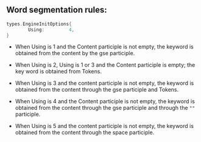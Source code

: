 ## Word segmentation rules:

```Go
types.EngineInitOptions{
		Using:         4,
}
```

- When Using is 1 and the Content participle is not empty, the keyword is obtained from the content by the gse participle.

- When Using is 2, Using is 1 or 3 and the Content participle is empty; the key word is obtained from Tokens.

- When Using is 3 and the content participle is not empty, the keyword is obtained from the content through the gse participle and Tokens.

- When Using is 4 and the Content participle is not empty, the keyword is obtained from the content through the gse participle and through the `""` participle.

- When Using is 5 and the content participle is not empty, the keyword is obtained from the content through the space participle.